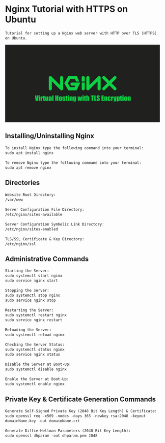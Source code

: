 # Nginx Tutorial with HTTPS on Ubuntu

    Tutorial for setting up a Nginx web server with HTTP over TLS (HTTPS) on Ubuntu.

[![Nginx Tutorial with HTTPS on Ubuntu](logo.png)](https://www.youtube.com/watch?v=FCjrnAP_zfk)

## Installing/Uninstalling Nginx

    To install Nginx type the following command into your terminal:
    sudo apt install nginx

    To remove Nginx type the following command into your terminal:
    sudo apt remove nginx

## Directories

    Website Root Directory:
    /var/www

    Server Configuration File Directory:
    /etc/nginx/sites-available
    
    Server Configuration Symbolic Link Directory:
    /etc/nginx/sites-enabled

    TLS/SSL Certificate & Key Directory:
    /etc/nginx/ssl

## Administrative Commands

    Starting the Server:
    sudo systemctl start nginx
    sudo service nginx start

    Stopping the Server:
    sudo systemctl stop nginx
    sudo service nginx stop

    Restarting the Server:
    sudo systemctl restart nginx
    sudo service nginx restart

    Reloading the Server:
    sudo systemctl reload nginx

    Checking the Server Status:
    sudo systemctl status nginx
    sudo service nginx status

    Disable the Server at Boot-Up:
    sudo systemctl disable nginx

    Enable the Server at Boot-Up:
    sudo systemctl enable nginx

## Private Key & Certificate Generation Commands

    Generate Self-Signed Private Key (2048 Bit Key Length) & Certificate:
    sudo openssl req -x509 -nodes -days 365 -newkey rsa:2048 -keyout domainName.key -out domainName.crt

    Generate Diffie-Hellman Parameters (2048 Bit Key Length):
    sudo openssl dhparam -out dhparam.pem 2048
